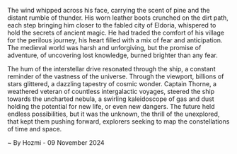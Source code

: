 
The wind whipped across his face, carrying the scent of pine and the distant rumble of thunder.  His worn leather boots crunched on the dirt path, each step bringing him closer to the fabled city of Eldoria, whispered to hold the secrets of ancient magic. He had traded the comfort of his village for the perilous journey, his heart filled with a mix of fear and anticipation. The medieval world was harsh and unforgiving, but the promise of adventure, of uncovering lost knowledge, burned brighter than any fear.

The hum of the interstellar drive resonated through the ship, a constant reminder of the vastness of the universe. Through the viewport, billions of stars glittered, a dazzling tapestry of cosmic wonder. Captain Thorne, a weathered veteran of countless intergalactic voyages, steered the ship towards the uncharted nebula, a swirling kaleidoscope of gas and dust holding the potential for new life, or even new dangers.  The future held endless possibilities, but it was the unknown, the thrill of the unexplored, that kept them pushing forward, explorers seeking to map the constellations of time and space. 

~ By Hozmi - 09 November 2024
